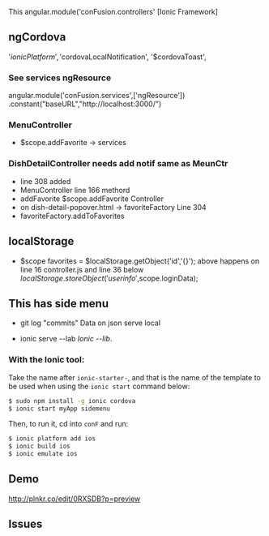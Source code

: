 This angular.module('conFusion.controllers' [Ionic Framework]

## ngCordova
'$ionicPlatform', '$cordovaLocalNotification', '$cordovaToast',
### See services ngResource
angular.module('conFusion.services',['ngResource'])
.constant("baseURL","http://localhost:3000/")
### MenuController
 - $scope.addFavorite -> services
 
### DishDetailController needs add notif same as MeunCtr
- line 308 added 
- MenuController line 166 methord
- addFavorite $scope.addFavorite Controller 
- on dish-detail-popover.html -> favoriteFactory Line 304
- favoriteFactory.addToFavorites


## localStorage

- $scope favorites = $localStorage.getObject('id','{}');
above happens on line 16 controller.js and line 36 below
$localStorage.storeObject('userinfo',$scope.loginData);


## This has side menu 
* git log "commits"
Data on json serve local
- ionic serve --lab 
*Ionic --lib*. 


### With the Ionic tool:

Take the name after `ionic-starter-`, and that is the name of the template to be used when using the `ionic start` command below:

```bash
$ sudo npm install -g ionic cordova
$ ionic start myApp sidemenu
```

Then, to run it, cd into `conF` and run:

```bash
$ ionic platform add ios
$ ionic build ios
$ ionic emulate ios
```


## Demo
http://plnkr.co/edit/0RXSDB?p=preview

## Issues

